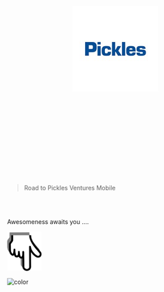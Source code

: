 <style>
.container {
  display: flex;
  justify-content: center;
  align-items: center;
  height: 600px;
  background: '#FFFFFF'
}

.container img {
    height: 200px;
}
</style>

<div class="container">
    <div>
        <img src="./assets/logo.jpg" />
    </div>
</div>

> Road to Pickles Ventures Mobile

<br /><br />

Awesomeness awaits you ....

<img src="./assets/upside-down-arrow.png" width="80px" />

<!-- background color -->

![color](#ffffff)